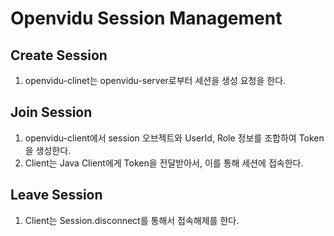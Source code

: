 # Openvidu Session Management

## Create Session
1. openvidu-clinet는 openvidu-server로부터 세션을 생성 요청을 한다. 

## Join Session
1. openvidu-client에서 session 오브젝트와 UserId, Role 정보를 조합하여 Token을 생성한다.
1. Client는 Java Client에게 Token을 전달받아서, 이를 통해 세션에 접속한다.

## Leave Session
1. Client는 Session.disconnect를 통해서 접속해제를 한다.
